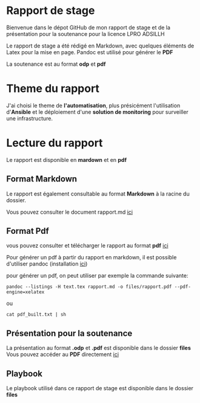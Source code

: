 # Rapport de stage

Bienvenue dans le dépot GitHub de mon rapport de stage et de la présentation pour la soutenance pour la licence LPRO ADSILLH


Le rapport de stage a été rédigé en Markdown, avec quelques éléments de Latex pour la mise en page.
Pandoc est utilisé pour générer le **PDF**

La soutenance est au format **odp** et **pdf**

# Theme du rapport

J'ai choisi le theme de **l'automatisation**, plus présicément l'utilisation d'**Ansible** et le déploiement d'une **solution de monitoring** pour surveiller une infrastructure.


# Lecture du rapport

Le rapport est disponible en **mardown** et en **pdf**


## Format Markdown

Le rapport est également consultable au format **Markdown** à la racine du dossier. 

Vous pouvez consulter le document rapport.md [ici](rapport.md)


## Format Pdf

vous pouvez consulter et télécharger le rapport au format **pdf** [ici](files/rapport.pdf "rapport")

Pour générer un pdf à partir du rapport en markdown, il est possible d'utiliser pandoc (installation [ici](http://pandoc.org/installing.html))

pour générer un pdf, on peut utiliser par exemple la commande suivante: 

```shell
pandoc --listings -H text.tex rapport.md -o files/rapport.pdf --pdf-engine=xelatex
```
 ou

```shell
cat pdf_built.txt | sh
```

## Présentation pour la soutenance
La présentation au format **.odp** et **.pdf** est disponible dans le dossier **files**
Vous pouvez accéder au **PDF** directement [ici](files/prez.pdf "présentation")

## Playbook

Le playbook utilisé dans ce rapport de stage est disponible dans le dossier **files**
